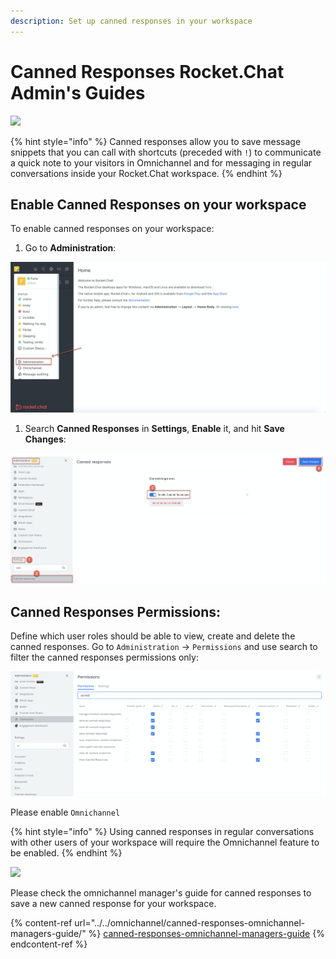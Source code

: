 ```yaml
---
description: Set up canned responses in your workspace
---
```


# Canned Responses Rocket.Chat Admin's Guides

![](<../../../.gitbook/assets/2021-06-10\_22-31-38 (3) (3) (3) (3) (3) (3) (3) (3) (3) (2) (3) (1) (1) (15).jpg>)

{% hint style="info" %}
Canned responses allow you to save message snippets that you can call with shortcuts (preceded with `!`) to communicate a quick note to your visitors in Omnichannel and for messaging in regular conversations inside your Rocket.Chat workspace.
{% endhint %}

## Enable Canned Responses on your workspace

To enable canned responses on your workspace:

1. Go to **Administration**:

![](<../../../.gitbook/assets/image (231).png>)

1. Search **Canned Responses** in **Settings**, **Enable** it, and hit **Save Changes**:

![](<../../../.gitbook/assets/image (494).png>)

## Canned Responses Permissions:

Define which user roles should be able to view, create and delete the canned responses. Go to `Administration` -> `Permissions` and use search to filter the canned responses permissions only:

![](<../../../.gitbook/assets/image (512).png>)

Please enable `Omnichannel`

{% hint style="info" %}
Using canned responses in regular conversations with other users of your workspace will require the Omnichannel feature to be enabled.
{% endhint %}

![](../../../.gitbook/assets/screenshot-2020-07-28-at-00.23.19.png)

Please check the omnichannel manager's guide for canned responses to save a new canned response for your workspace.

{% content-ref url="../../omnichannel/canned-responses-omnichannel-managers-guide/" %}
[canned-responses-omnichannel-managers-guide](../../omnichannel/canned-responses-omnichannel-managers-guide/)
{% endcontent-ref %}
